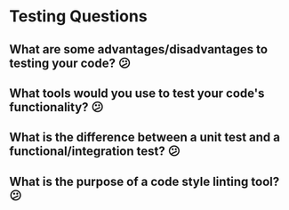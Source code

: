 # Testing Questions

## What are some advantages/disadvantages to testing your code? 😕

## What tools would you use to test your code's functionality? 😕

## What is the difference between a unit test and a functional/integration test? 😕

## What is the purpose of a code style linting tool? 😕

